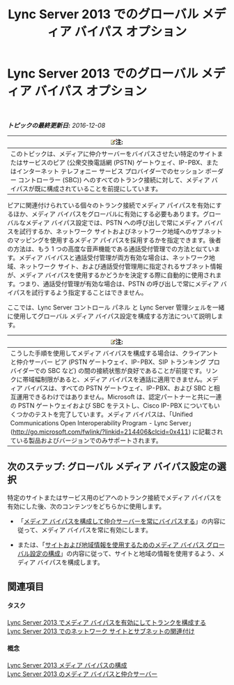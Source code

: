 ﻿---
title: Lync Server 2013 でのグローバル メディア バイパス オプション
TOCTitle: Lync Server 2013 でのグローバル メディア バイパス オプション
ms:assetid: 1bd35f90-8587-48a1-b0c2-095a4053fc77
ms:mtpsurl: https://technet.microsoft.com/ja-jp/library/Gg398255(v=OCS.15)
ms:contentKeyID: 48271430
ms.date: 12/10/2016
mtps_version: v=OCS.15
ms.translationtype: HT
---

# Lync Server 2013 でのグローバル メディア バイパス オプション

 

_**トピックの最終更新日:** 2016-12-08_

<table>
<thead>
<tr class="header">
<th><img src="images/Gg412781.note(OCS.15).gif" title="note" alt="note" />注:</th>
</tr>
</thead>
<tbody>
<tr class="odd">
<td>このトピックは、メディアに仲介サーバーをバイパスさせたい特定のサイトまたはサービスのピア (公衆交換電話網 (PSTN) ゲートウェイ、IP-PBX、またはインターネット テレフォニー サービス プロバイダーでのセッション ボーダー コントローラー (SBC)) へのすべてのトランク接続に対して、メディア バイパスが既に構成されていることを前提にしています。</td>
</tr>
</tbody>
</table>


ピアに関連付けられている個々のトランク接続でメディア パイパスを有効にするほか、メディア バイパスをグローバルに有効にする必要もあります。グローバルなメディア バイパス設定では、PSTN への呼び出しで常にメディア バイパスを試行するか、ネットワーク サイトおよびネットワーク地域へのサブネットのマッピングを使用するメディア パイパスを採用するかを指定できます。後者の方法は、もう 1 つの高度な音声機能である通話受付管理での方法と似ています。メディア バイパスと通話受付管理が両方有効な場合は、ネットワーク地域、ネットワーク サイト、および通話受付管理用に指定されるサブネット情報が、メディア バイパスを使用するかどうかを決定する際に自動的に使用されます。つまり、通話受付管理が有効な場合は、PSTN の呼び出しで常にメディア バイパスを試行するよう指定することはできません。

ここでは、Lync Server コントロール パネル と Lync Server 管理シェルを一緒に使用してグローバル メディア バイパス設定を構成する方法について説明します。

<table>
<thead>
<tr class="header">
<th><img src="images/Gg412781.note(OCS.15).gif" title="note" alt="note" />注:</th>
</tr>
</thead>
<tbody>
<tr class="odd">
<td>こうした手順を使用してメディア バイパスを構成する場合は、クライアントと仲介サーバー ピア (PSTN ゲートウェイ、IP-PBX、SIP トランキング プロバイダーでの SBC など) の間の接続状態が良好であることが前提です。リンクに帯域幅制限があると、メディア バイパスを通話に適用できません。メディア バイパスは、すべての PSTN ゲートウェイ、IP-PBX、および SBC と相互運用できるわけではありません。Microsoft は、認定パートナーと共に一連の PSTN ゲートウェイおよび SBC をテストし、Cisco IP-PBX についてもいくつかのテストを完了しています。メディア バイパスは、「Unified Communications Open Interoperability Program - Lync Server」(<a href="http://go.microsoft.com/fwlink/?linkid=214406%26clcid=0x411" class="uri">http://go.microsoft.com/fwlink/?linkid=214406&amp;clcid=0x411</a>) に記載されている製品およびバージョンでのみサポートされます。</td>
</tr>
</tbody>
</table>


## 次のステップ: グローバル メディア バイパス設定の選択

特定のサイトまたはサービス用のピアへのトランク接続でメディア パイパスを有効にした後、次のコンテンツをどちらかに使用します。

  - 「[メディア バイパスを構成して仲介サーバーを常にバイパスする](lync-server-2013-configure-media-bypass-to-always-bypass-the-mediation-server.md)」の内容に従って、メディア バイパスを常に有効にします。

  - または、「[サイトおよび地域情報を使用するためのメディア バイパス グローバル設定の構成](lync-server-2013-configure-media-bypass-global-settings-to-use-site-and-region-information.md)」の内容に従って、サイトと地域の情報を使用するよう、メディア バイパスを構成します。

## 関連項目

#### タスク

[Lync Server 2013 でメディア バイパスを有効にしてトランクを構成する](lync-server-2013-configure-a-trunk-with-media-bypass.md)  
[Lync Server 2013 でのネットワーク サイトとサブネットの関連付け](lync-server-2013-associate-a-subnet-with-a-network-site.md)  

#### 概念

[Lync Server 2013 メディア バイパスの構成](lync-server-2013-configure-media-bypass.md)  
[Lync Server 2013 のメディア バイパスと仲介サーバー](lync-server-2013-media-bypass-and-mediation-server.md)

